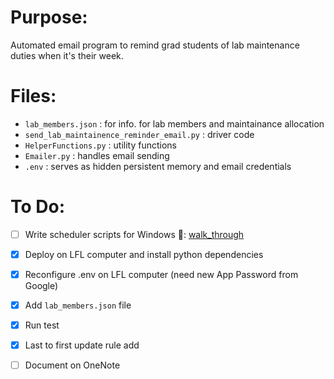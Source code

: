 # Purpose:

Automated email program to remind grad students of lab maintenance duties when it's their week.

# Files:

- `lab_members.json` : for info. for lab members and maintainance allocation
- `send_lab_maintainence_reminder_email.py` : driver code
- `HelperFunctions.py` : utility functions
- `Emailer.py` : handles email sending
- `.env` : serves as hidden persistent memory and email credentials

# To Do:

- [ ] Write scheduler scripts for Windows 🤮: [walk_through](https://www.youtube.com/watch?v=ic4lUiDTbVI)

- [x] Deploy on LFL computer and install python dependencies

- [x] Reconfigure .env on LFL computer (need new App Password from Google)

- [x] Add `lab_members.json` file

- [x] Run test

- [x] Last to first update rule add

- [ ] Document on OneNote
